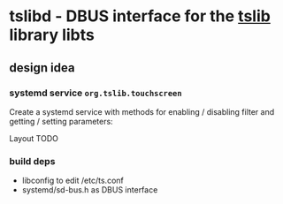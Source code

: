 # tslibd - DBUS interface for the [tslib](http://tslib.org) library libts

## design idea

### systemd service `org.tslib.touchscreen`
Create a systemd service with methods for enabling / disabling filter and getting / setting parameters:

Layout TODO

### build deps
* libconfig to edit /etc/ts.conf
* systemd/sd-bus.h as DBUS interface
